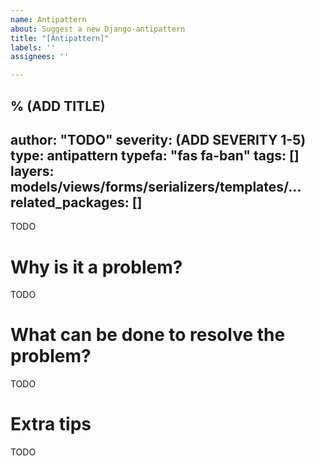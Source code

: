 ```yaml
---
name: Antipattern
about: Suggest a new Django-antipattern
title: "[Antipattern]"
labels: ''
assignees: ''

---
```


% (ADD TITLE)
---
author: "TODO"
severity: (ADD SEVERITY 1-5)
type: antipattern
typefa: "fas fa-ban"
tags: []
layers: models/views/forms/serializers/templates/...
related_packages: []
---

TODO

# Why is it a problem?

TODO

# What can be done to resolve the problem?

TODO

# Extra tips

TODO
